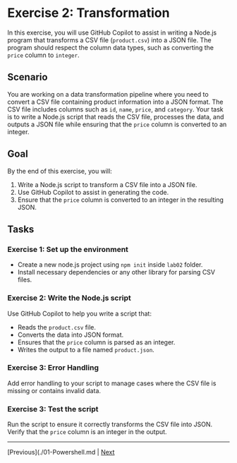 # Exercise 2: Transformation

In this exercise, you will use GitHub Copilot to assist in writing a Node.js program that transforms a CSV file (`product.csv`) into a JSON file. The program should respect the column data types, such as converting the `price` column to `integer`.

## Scenario

You are working on a data transformation pipeline where you need to convert a CSV file containing product information into a JSON format. The CSV file includes columns such as `id`, `name`, `price`, and `category`. Your task is to write a Node.js script that reads the CSV file, processes the data, and outputs a JSON file while ensuring that the `price` column is converted to an integer.

## Goal

By the end of this exercise, you will:

1. Write a Node.js script to transform a CSV file into a JSON file.
2. Use GitHub Copilot to assist in generating the code.
3. Ensure that the `price` column is converted to an integer in the resulting JSON.

## Tasks

### Exercise 1: Set up the environment

- Create a new node.js project using `npm init` inside `lab02` folder.
- Install necessary dependencies or any other library for parsing CSV files.

### Exercise 2: Write the Node.js script

Use GitHub Copilot to help you write a script that:

- Reads the `product.csv` file.
- Converts the data into JSON format.
- Ensures that the `price` column is parsed as an integer.
- Writes the output to a file named `product.json`.

### Exercise 3: Error Handling

Add error handling to your script to manage cases where the CSV file is missing or contains invalid data.

### Exercise 3: Test the script

Run the script to ensure it correctly transforms the CSV file into JSON.
Verify that the `price` column is an integer in the output.

---------------
[Previous](./01-Powershell.md | [Next](./03-Migration.md)